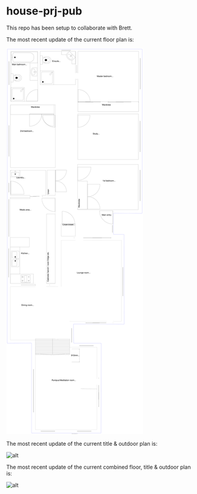 # house-prj-pub

This repo has been setup to collaborate with Brett.

The most recent update of the current floor plan is:

![alt](./house_floor_plan.svg)

The most recent update of the current title & outdoor plan is:

![alt](./title_and_outdoor_plan.svg)


The most recent update of the current combined floor, title & outdoor plan is:

![alt](./combo_title_and_outdoor_and_floor_plan.svg)

